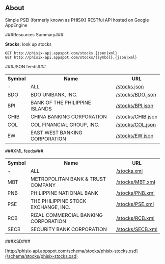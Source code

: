 About
-----

Simple PSEi (formerly known as PHISIX) RESTful API hosted on Google AppEngine

###Resources Summary###

**Stocks**: look up stocks

    GET http://phisix-api.appspot.com/stocks.{json|xml}
    GET http://phisix-api.appspot.com/stocks/{symbol}.{json|xml}

###JSON feeds###

<table>
	<tr>
		<th>Symbol</th>
		<th>Name</th>
		<th>URL</th>
	</tr>
	<tr>
		<td>-</td>
		<td>ALL</td>
		<td><a class="externalLink" href="/stocks.json">/stocks.json</a></td>
	</tr>
	<tr>
		<td>BDO</td>
		<td>BDO UNIBANK, INC.</td>
		<td><a class="externalLink" href="/stocks/BDO.json">/stocks/BDO.json</a></td>
	</tr>
	<tr>
		<td>BPI</td>
		<td>BANK OF THE PHILIPPINE ISLANDS</td>
		<td><a class="externalLink" href="/stocks/BPI.json">/stocks/BPI.json</a></td>
	</tr>
	<tr>
		<td>CHIB</td>
		<td>CHINA BANKING CORPORATION</td>
		<td><a class="externalLink" href="/stocks/CHIB.json">/stocks/CHIB.json</a></td>
	</tr>
	<tr>
		<td>COL</td>
		<td>COL FINANCIAL GROUP, INC.</td>
		<td><a class="externalLink" href="/stocks/COL.json">/stocks/COL.json</a></td>
	</tr>
	<tr>
		<td>EW</td>
		<td>EAST WEST BANKING CORPORATION</td>
		<td><a class="externalLink" href="/stocks/EW.json">/stocks/EW.json</a></td>
	</tr>
</table>

###XML feeds###

<table>
	<tr>
		<th>Symbol</th>
		<th>Name</th>
		<th>URL</th>
	</tr>
	<tr>
		<td>-</td>
		<td>ALL</td>
		<td><a class="externalLink" href="/stocks.xml">/stocks.xml</a></td>
	</tr>
	<tr>
		<td>MBT</td>
		<td>METROPOLITAN BANK &amp; TRUST COMPANY</td>
		<td><a class="externalLink" href="/stocks/MBT.xml">/stocks/MBT.xml</a></td>
	</tr>
	<tr>
		<td>PNB</td>
		<td>PHILIPPINE NATIONAL BANK</td>
		<td><a class="externalLink" href="/stocks/PNB.xml">/stocks/PNB.xml</a></td>
	</tr>
	<tr>
		<td>PSE</td>
		<td>THE PHILIPPINE STOCK EXCHANGE, INC.</td>
		<td><a class="externalLink" href="/stocks/PSE.xml">/stocks/PSE.xml</a></td>
	</tr>
	<tr>
		<td>RCB</td>
		<td>RIZAL COMMERCIAL BANKING CORPORATION</td>
		<td><a class="externalLink" href="/stocks/RCB.xml">/stocks/RCB.xml</a></td>
	</tr>
	<tr>
		<td>SECB</td>
		<td>SECURITY BANK CORPORATION</td>
		<td><a class="externalLink" href="/stocks/SECB.xml">/stocks/SECB.xml</a></td>
	</tr>
</table>

###XSD###

[http://phisix-api.appspot.com/schema/stocks/phisix-stocks.xsd](/schema/stocks/phisix-stocks.xsd)